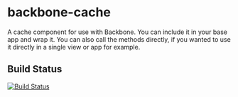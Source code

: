 # backbone-cache
A cache component for use with Backbone. You can include it in your base app and wrap it. You can also call the methods directly, if you wanted to use it directly in a single view or app for example.


## Build Status
[![Build Status](https://travis-ci.org/zsyed91/backbone-cache.svg)](https://travis-ci.org/zsyed91/backbone-cache)

